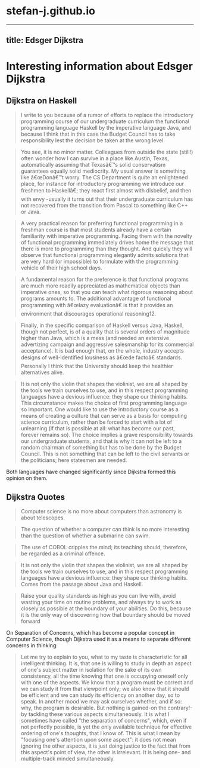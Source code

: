 # stefan-j.github.io

---
title: Edsger Dijkstra
---



Interesting information about Edsger Dijkstra
====================


## Dijkstra on Haskell

> I write to you because of a rumor of efforts to replace the introductory programming course of our undergraduate curriculum the functional programming language Haskell by the imperative language Java, and because I think that in this case the Budget Council has to take responsibility lest the decision be taken at the wrong level.

> You see, it is no minor matter. Colleagues from outside the state (still!) often wonder how I can survive in a place like Austin, Texas, automatically assuming that Texasâ€™s solid conservatism guarantees equally solid mediocrity. My usual answer is something like â€œDonâ€™t worry. The CS Department is quite an enlightened place, for instance for introductory programming we introduce our freshmen to Haskellâ€; they react first almost with disbelief, and then with envy -usually it turns out that their undergraduate curriculum has not recovered from the transition from Pascal to something like C++ or Java.

> A very practical reason for preferring functional programming in a freshman course is that most students already have a certain familiarity with imperative programming. Facing them with the novelty of functional programming immediately drives home the message that there is more to programming than they thought. And quickly they will observe that functional programming elegantly admits solutions that are very hard (or impossible) to formulate with the programming vehicle of their high school days.

> A fundamental reason for the preference is that functional programs are much more readily appreciated as mathematical objects than imperative ones, so that you can teach what rigorous reasoning about programs amounts to. The additional advantage of functional programming with â€œlazy evaluationâ€ is that it provides an environment that discourages operational reasoning12.

> Finally, in the specific comparison of Haskell versus Java, Haskell, though not perfect, is of a quality that is several orders of magnitude higher than Java, which is a mess (and needed an extensive advertizing campaign and aggressive salesmanship for its commercial acceptance). It is bad enough that, on the whole, industry accepts designs of well-identified lousiness as â€œde factoâ€ standards. Personally I think that the University should keep the healthier alternatives alive.

> It is not only the violin that shapes the violinist, we are all shaped by the tools we train ourselves to use, and in this respect programming languages have a devious influence: they shape our thinking habits. This circumstance makes the choice of first programming language so important. One would like to use the introductory course as a means of creating a culture that can serve as a basis for computing science curriculum, rather than be forced to start with a lot of unlearning (if that is possible at all: what has become our past, forever remains so). The choice implies a grave responsibility towards our undergraduate students, and that is why it can not be left to a random chairman of something but has to be done by the Budget Council. This is not something that can be left to the civil servants or the politicians; here statesmen are needed.

Both languages have changed significantly since Dijkstra formed this opinion on them.

## Dijkstra Quotes

> Computer science is no more about computers than astronomy is about telescopes.

> The question of whether a computer can think is no more interesting than the question of whether a submarine can swim.

> The use of COBOL cripples the mind; its teaching should, therefore, be regarded as a criminal offence.

> It is not only the violin that shapes the violinist, we are all shaped by the tools we train ourselves to use, and in this respect programming languages have a devious influence: they shape our thinking habits.
Comes from the passage about Java and Haskell.

> Raise your quality standards as high as you can live with, avoid wasting your time on routine problems, and always try to work as closely as possible at the boundary of your abilities. Do this, because it is the only way of discovering how that boundary should be moved forward

On Separation of Concerns, which has become a popular concept in Computer Science, though Dijkstra used it as a means to separate different concerns in thinking:

> Let me try to explain to you, what to my taste is characteristic for all intelligent thinking. It is, that one is willing to study in depth an aspect of one's subject matter in isolation for the sake of its own consistency, all the time knowing that one is occupying oneself only with one of the aspects. We know that a program must be correct and we can study it from that viewpoint only; we also know that it should be efficient and we can study its efficiency on another day, so to speak. In another mood we may ask ourselves whether, and if so: why, the program is desirable. But nothing is gained-on the contrary!-by tackling these various aspects simultaneously. It is what I sometimes have called "the separation of concerns", which, even if not perfectly possible, is yet the only available technique for effective ordering of one's thoughts, that I know of. This is what I mean by "focusing one's attention upon some aspect": it does not mean ignoring the other aspects, it is just doing justice to the fact that from this aspect's point of view, the other is irrelevant. It is being one- and multiple-track minded simultaneously.
